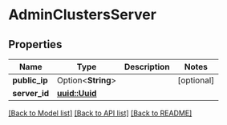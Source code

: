 # AdminClustersServer

## Properties

Name | Type | Description | Notes
------------ | ------------- | ------------- | -------------
**public_ip** | Option<**String**> |  | [optional]
**server_id** | [**uuid::Uuid**](uuid::Uuid.md) |  | 

[[Back to Model list]](../README.md#documentation-for-models) [[Back to API list]](../README.md#documentation-for-api-endpoints) [[Back to README]](../README.md)


